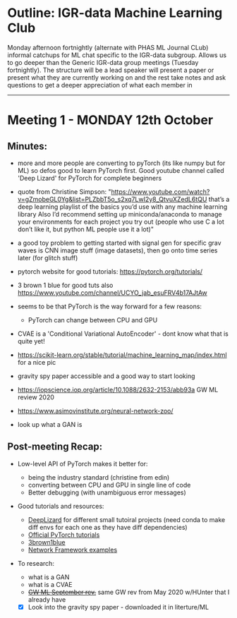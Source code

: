 # Outline: IGR-data Machine Learning Club

Monday afternoon fortnightly (alternate with PHAS ML Journal CLub) informal catchups for ML chat specific to the IGR-data subgroup. Allows us to go deeper than the Generic IGR-data group meetings (Tuesday fortnightly). The structure will be a lead speaker will present a paper or present what they are currently working on and the rest take notes and ask questions to get a deeper appreciation of what each member in

---

# Meeting 1 - MONDAY 12th October

## Minutes:

- more and more people are converting to pyTorch (its like numpy but for ML) so defos good to learn PyTorch first. Good youtube channel called 'Deep Lizard' for PyTorch for complete beginners

- quote from Christine Simpson: "https://www.youtube.com/watch?v=gZmobeGL0Yg&list=PLZbbT5o_s2xq7LwI2y8_QtvuXZedL6tQU
  that’s a deep learning playlist of the basics you’d use with any machine learning library
  Also I’d recommend setting up miniconda/anaconda to manage your environments for each project you try out (people who use C a lot don’t like it, but python ML people use it a lot)"

- a good toy problem to getting started with signal gen for specific grav waves is CNN image stuff (image datasets), then go onto time series later (for glitch stuff)

- pytorch website for good tutorials: https://pytorch.org/tutorials/

- 3 brown 1 blue for good tuts also https://www.youtube.com/channel/UCYO_jab_esuFRV4b17AJtAw

- seems to be that PyTorch is the way forward for a few reasons:

  - PyTorch can change between CPU and GPU

- CVAE is a 'Conditional Variational AutoEncoder' - dont know what that is quite yet!

- https://scikit-learn.org/stable/tutorial/machine_learning_map/index.html for a nice pic

- gravity spy paper accessible and a good way to start looking

- https://iopscience.iop.org/article/10.1088/2632-2153/abb93a GW ML review 2020

- https://www.asimovinstitute.org/neural-network-zoo/

- look up what a GAN is

## Post-meeting Recap:

- Low-level API of PyTorch makes it better for:

  - being the industry standard (christine from edin)
  - converting between CPU and GPU in single line of code
  - Better debugging (with unambiguous error messages)

- Good tutorials and resources:

  - [DeepLizard](https://www.youtube.com/watch?v=gZmobeGL0Yg&list=PLZbbT5o_s2xq7LwI2y8_QtvuXZedL6tQU) for different small tutoiral projects (need conda to make diff envs for each one as they have diff dependencies)
  - [Official PyTorch tutorials](https://pytorch.org/tutorials/)
  - [3brown1blue](https://www.youtube.com/channel/UCYO_jab_esuFRV4b17AJtAw)
  - [Network Framework examples](https://www.asimovinstitute.org/neural-network-zoo/)

- To research:
  - what is a GAN
  - what is a CVAE
  - ~~[GW ML September rev.](https://iopscience.iop.org/article/10.1088/2632-2153/abb93a)~~ same GW rev from May 2020 w/HUnter that I already have
  - [x] Look into the gravity spy paper - downloaded it in literture/ML
